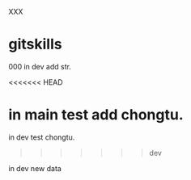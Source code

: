 XXX
# gitskills
000
in dev add str.



<<<<<<< HEAD







in main test add chongtu.
=======
in dev test chongtu.
>>>>>>> dev




in dev new data
